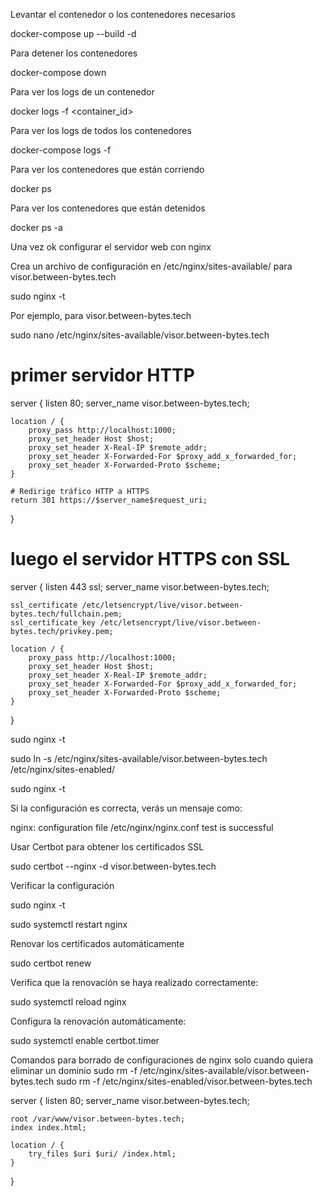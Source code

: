 Levantar el contenedor o los contenedores necesarios

docker-compose up --build -d

Para detener los contenedores

docker-compose down

Para ver los logs de un contenedor

docker logs -f <container_id>

Para ver los logs de todos los contenedores

docker-compose logs -f

Para ver los contenedores que están corriendo

docker ps

Para ver los contenedores que están detenidos

docker ps -a

Una vez ok configurar el servidor web con nginx

Crea un archivo de configuración en /etc/nginx/sites-available/ para visor.between-bytes.tech

sudo nginx -t

Por ejemplo, para visor.between-bytes.tech

sudo nano /etc/nginx/sites-available/visor.between-bytes.tech

# primer servidor HTTP

server {
listen 80;
server_name visor.between-bytes.tech;

    location / {
        proxy_pass http://localhost:1000;
        proxy_set_header Host $host;
        proxy_set_header X-Real-IP $remote_addr;
        proxy_set_header X-Forwarded-For $proxy_add_x_forwarded_for;
        proxy_set_header X-Forwarded-Proto $scheme;
    }

    # Redirige tráfico HTTP a HTTPS
    return 301 https://$server_name$request_uri;

}

# luego el servidor HTTPS con SSL

server {
listen 443 ssl;
server_name visor.between-bytes.tech;

    ssl_certificate /etc/letsencrypt/live/visor.between-bytes.tech/fullchain.pem;
    ssl_certificate_key /etc/letsencrypt/live/visor.between-bytes.tech/privkey.pem;

    location / {
        proxy_pass http://localhost:1000;
        proxy_set_header Host $host;
        proxy_set_header X-Real-IP $remote_addr;
        proxy_set_header X-Forwarded-For $proxy_add_x_forwarded_for;
        proxy_set_header X-Forwarded-Proto $scheme;
    }

}

sudo nginx -t

sudo ln -s /etc/nginx/sites-available/visor.between-bytes.tech /etc/nginx/sites-enabled/

sudo nginx -t

Si la configuración es correcta, verás un mensaje como:

nginx: configuration file /etc/nginx/nginx.conf test is successful

Usar Certbot para obtener los certificados SSL

sudo certbot --nginx -d visor.between-bytes.tech

Verificar la configuración

sudo nginx -t

sudo systemctl restart nginx

Renovar los certificados automáticamente

sudo certbot renew

Verifica que la renovación se haya realizado correctamente:

sudo systemctl reload nginx

Configura la renovación automáticamente:

sudo systemctl enable certbot.timer

Comandos para borrado de configuraciones de nginx solo cuando quiera eliminar un dominio
sudo rm -f /etc/nginx/sites-available/visor.between-bytes.tech
sudo rm -f /etc/nginx/sites-enabled/visor.between-bytes.tech


server {
    listen 80;
    server_name visor.between-bytes.tech;

    root /var/www/visor.between-bytes.tech;
    index index.html;

    location / {
        try_files $uri $uri/ /index.html;
    }
}
